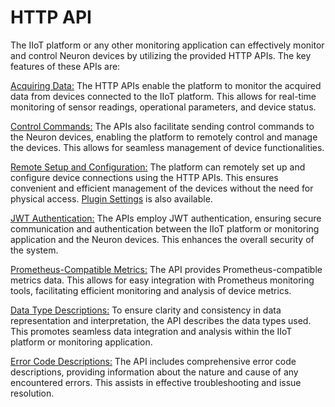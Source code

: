 # HTTP API

The IIoT platform or any other monitoring application can effectively monitor and control Neuron devices by utilizing the provided HTTP APIs. The key features of these APIs are:

[Acquiring Data:](./rw.md) The HTTP APIs enable the platform to monitor the acquired data from devices connected to the IIoT platform. This allows for real-time monitoring of sensor readings, operational parameters, and device status.

[Control Commands:](./rw.md) The APIs also facilitate sending control commands to the Neuron devices, enabling the platform to remotely control and manage the devices. This allows for seamless management of device functionalities.

[Remote Setup and Configuration:](./configuration.md) The platform can remotely set up and configure device connections using the HTTP APIs. This ensures convenient and efficient management of the devices without the need for physical access. [Plugin Settings](./plugin-setting.md) is also available.

[JWT Authentication:](./jwt.md) The APIs employ JWT authentication, ensuring secure communication and authentication between the IIoT platform or monitoring application and the Neuron devices. This enhances the overall security of the system.

[Prometheus-Compatible Metrics:](./metrics.md) The API provides Prometheus-compatible metrics data. This allows for easy integration with Prometheus monitoring tools, facilitating efficient monitoring and analysis of device metrics.

[Data Type Descriptions:](./data-type.md) To ensure clarity and consistency in data representation and interpretation, the API describes the data types used. This promotes seamless data integration and analysis within the IIoT platform or monitoring application.

[Error Code Descriptions:](./error-code.md) The API includes comprehensive error code descriptions, providing information about the nature and cause of any encountered errors. This assists in effective troubleshooting and issue resolution.